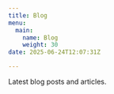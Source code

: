 ```yaml
---
title: Blog
menu:
  main:
    name: Blog
    weight: 30
date: 2025-06-24T12:07:31Z

---
```

Latest blog posts and articles.

